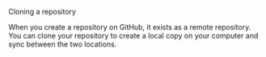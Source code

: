 Cloning a repository

When you create a repository on GitHub, it exists as a remote repository. You can clone your repository to create a local copy on your computer and sync between the two locations.

